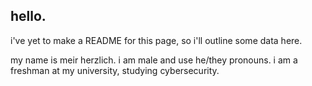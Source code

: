 ## hello.

i've yet to make a README for this page, so i'll outline some data here.

my name is meir herzlich. i am male and use he/they pronouns.
i am a freshman at my university, studying cybersecurity.

<!--
**modularmania/modularmania** is a ✨ _special_ ✨ repository because its `README.md` (this file) appears on your GitHub profile.

Here are some ideas to get you started:

- 🔭 I’m currently working on ...
- 🌱 I’m currently learning ...
- 👯 I’m looking to collaborate on ...
- 🤔 I’m looking for help with ...
- 💬 Ask me about ...
- 📫 How to reach me: ...
- 😄 Pronouns: ...
- ⚡ Fun fact: ...
-->

